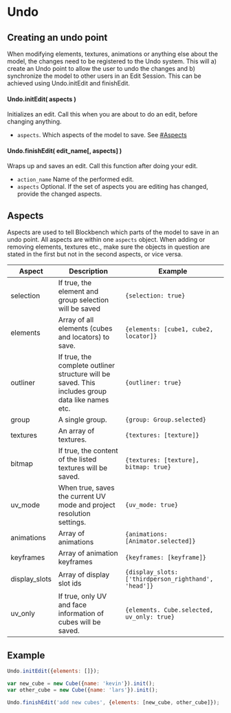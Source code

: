 # Undo

## Creating an undo point

When modifying elements, textures, animations or anything else about the model, the changes need to be registered to the Undo system. This will a) create an Undo point to allow the user to undo the changes and b) synchronize the model to other users in an Edit Session. This can be achieved using Undo.initEdit and finishEdit.

#### Undo.initEdit( aspects )

Initializes an edit. Call this when you are about to do an edit, before changing anything.

* `aspects`. Which aspects of the model to save. See [#Aspects](#aspects)

#### Undo.finishEdit( edit_name[, aspects] )

Wraps up and saves an edit. Call this function after doing your edit.

* `action_name` Name of the performed edit.
* `aspects` Optional. If the set of aspects you are editing has changed, provide the changed aspects.

## Aspects

Aspects are used to tell Blockbench which parts of the model to save in an undo point. All aspects are within one `aspects` object. When adding or removing elements, textures etc., make sure the objects in question are stated in the first but not in the second aspects, or vice versa.

|Aspect 	|Description	|Example
|-----------|---------------|-
|selection	|If true, the element and group selection will be saved 	|`{selection: true}`
|elements	|Array of all elements (cubes and locators) to save.		|`{elements: [cube1, cube2, locator]}`
|outliner	|If true, the complete outliner structure will be saved. This includes group data like names etc. 	|`{outliner: true}`
|group		|A single group. 											|`{group: Group.selected}`
|textures	|An array of textures. 										|`{textures: [texture]}`
|bitmap		|If true, the content of the listed textures will be saved. |`{textures: [texture], bitmap: true}`
|uv_mode	|When true, saves the current UV mode and project resolution settings. 	|`{uv_mode: true}`
|animations	|Array of animations 										|`{animations: [Animator.selected]}`
|keyframes	|Array of animation keyframes 								|`{keyframes: [keyframe]}`
|display_slots	|Array of display slot ids 								|`{display_slots: ['thirdperson_righthand', 'head']}`
|uv_only	|If true, only UV and face information of cubes will be saved. 	|`{elements. Cube.selected, uv_only: true}`

## Example

```javascript
Undo.initEdit({elements: []});

var new_cube = new Cube({name: 'kevin'}).init();
var other_cube = new Cube({name: 'lars'}).init();

Undo.finishEdit('add new cubes', {elements: [new_cube, other_cube]});
```
